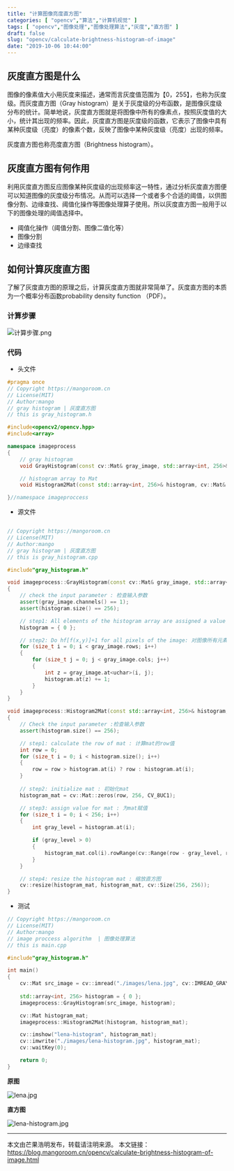 ```yaml
---
title: "计算图像亮度直方图"
categories: [ "opencv","算法","计算机视觉" ]
tags: [ "opencv","图像处理","图像处理算法","灰度","直方图" ]
draft: false
slug: "opencv/calculate-brightness-histogram-of-image"
date: "2019-10-06 10:44:00"
---
```


## 灰度直方图是什么

图像的像素值大小用灰度来描述，通常而言灰度值范围为【0，255】，也称为灰度级。而灰度直方图（Gray histogram）是关于灰度级的分布函数，是图像灰度级分布的统计。简单地说，灰度直方图就是将图像中所有的像素点，按照灰度值的大小，统计其出现的频率。因此，灰度直方图是灰度级的函数，它表示了图像中具有某种灰度级（亮度）的像素个数，反映了图像中某种灰度级（亮度）出现的频率。

灰度直方图也称亮度直方图（Brightness histogram）。

## 灰度直方图有何作用

利用灰度直方图反应图像某种灰度级的出现频率这一特性，通过分析灰度直方图便可以知道图像的灰度级分布情况。从而可以选择一个或者多个合适的阈值，以供图像分割、边缘查找、阈值化操作等图像处理算子使用。所以灰度直方图一般用于以下的图像处理的阈值选择中。

- 阈值化操作（阈值分割、图像二值化等）
- 图像分割
- 边缘查找

## 如何计算灰度直方图

了解了灰度直方图的原理之后，计算灰度直方图就非常简单了。灰度直方图的本质为一个概率分布函数probability density function （PDF）。

### 计算步骤
![计算步骤.png][1]

### 代码

- 头文件

```c++
#pragma once
// Copyright https://mangoroom.cn
// License(MIT)
// Author:mango
// gray histogram | 灰度直方图
// this is gray_histogram.h 

#include<opencv2/opencv.hpp>
#include<array>

namespace imageprocess
{
	// gray histogram 
	void GrayHistogram(const cv::Mat& gray_image, std::array<int, 256>& histogram);

	// histogram array to Mat
	void Histogram2Mat(const std::array<int, 256>& histogram, cv::Mat& histogram_mat);

}//namespace imageproccess
```

- 源文件

```c++

// Copyright https://mangoroom.cn
// License(MIT)
// Author:mango
// gray histogram | 灰度直方图
// this is gray_histogram.cpp

#include"gray_histogram.h"

void imageprocess::GrayHistogram(const cv::Mat& gray_image, std::array<int, 256>& histogram)
{
	// check the input parameter : 检查输入参数
	assert(gray_image.channels() == 1); 
	assert(histogram.size() == 256);

	// step1: All elements of the histogram array are assigned a value of 0 : 将数组histogram所有的元素赋值为0
	histogram = { 0 };

	// step2: Do hf[f(x,y)]+1 for all pixels of the image: 对图像所有元素，做hf[f(x,y)]+1
	for (size_t i = 0; i < gray_image.rows; i++)
	{
		for (size_t j = 0; j < gray_image.cols; j++)
		{
			int z = gray_image.at<uchar>(i, j);
			histogram.at(z) += 1;
		}
	}
}

void imageprocess::Histogram2Mat(const std::array<int, 256>& histogram, cv::Mat& histogram_mat)
{
	// Check the input parameter :检查输入参数
	assert(histogram.size() == 256);

	// step1: calculate the row of mat : 计算mat的row值
	int row = 0;
	for (size_t i = 0; i < histogram.size(); i++)
	{
		row = row > histogram.at(i) ? row : histogram.at(i);
	}
	
	// step2: initialize mat : 初始化mat
	histogram_mat = cv::Mat::zeros(row, 256, CV_8UC1);

	// step3: assign value for mat : 为mat赋值
	for (size_t i = 0; i < 256; i++)
	{
		int gray_level = histogram.at(i);

		if (gray_level > 0)
		{
			histogram_mat.col(i).rowRange(cv::Range(row - gray_level, row)) = 255;
		}
	}

	// step4: resize the histogram mat : 缩放直方图
	cv::resize(histogram_mat, histogram_mat, cv::Size(256, 256));
}

```

- 测试

```c++
// Copyright https://mangoroom.cn
// License(MIT)
// Author:mango
// image proccess algorithm  | 图像处理算法
// this is main.cpp

#include"gray_histogram.h"

int main()
{
	cv::Mat src_image = cv::imread("./images/lena.jpg", cv::IMREAD_GRAYSCALE);
	
	std::array<int, 256> histogram = { 0 };
	imageprocess::GrayHistogram(src_image, histogram);

	cv::Mat histogram_mat;
	imageprocess::Histogram2Mat(histogram, histogram_mat);

	cv::imshow("lena-histogram", histogram_mat);
	cv::imwrite("./images/lena-histogram.jpg", histogram_mat);
	cv::waitKey(0);

	return 0;
}


```
**原图**

![lena.jpg][2]

**直方图**

![lena-histogram.jpg][3]

---

本文由芒果浩明发布，转载请注明来源。
本文链接：https://blog.mangoroom.cn/opencv/calculate-brightness-histogram-of-image.html


  [1]: https://mango-blog-1255355814.cos.ap-guangzhou.myqcloud.com//histogram-1.png
  [2]: https://mango-blog-1255355814.cos.ap-guangzhou.myqcloud.com//histogram-2.jpg
  [3]: https://mango-blog-1255355814.cos.ap-guangzhou.myqcloud.com//histogram-3.jpg